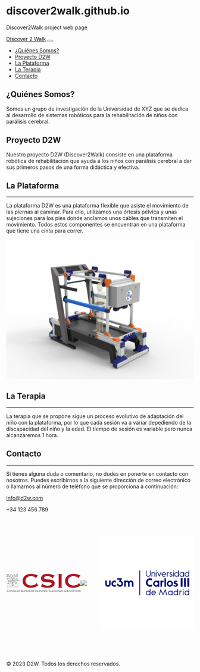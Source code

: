 # discover2walk.github.io
Discover2Walk project web page 

<!doctype html>
<html lang="es">

<head>
  <meta charset="UTF-8">
  <title>Discover 2 Walk: Una Plataforma Robótica para la Rehabilitación de niños con PC</title>
  <meta name="viewport" content="width=device-width, initial-scale=1">
  <link rel="stylesheet" href="https://stackpath.bootstrapcdn.com/bootstrap/4.3.1/css/bootstrap.min.css">

  <style>
        #logos {
        padding: 50px 0;
        }

        #logos img {
        max-width: 100%;
        height: auto;
        margin: 0 auto 20px;
        display: block;
        }

        .logo-container {
        display: flex;
        justify-content: center;
        align-items: center;
        }

        .logo-container img {
        max-width: 100px;
        margin: 0 10px;
        }
    </style>
</head>


<body>
  <!-- Navbar -->
  <nav class="navbar navbar-expand-lg navbar-dark bg-dark">
    <a class="navbar-brand" href="#">Discover 2 Walk</a>
    <button class="navbar-toggler" type="button" data-toggle="collapse" data-target="#navbarNav" aria-controls="navbarNav" aria-expanded="false" aria-label="Toggle navigation">
      <span class="navbar-toggler-icon"></span>
    </button>
    <div class="collapse navbar-collapse" id="navbarNav">
      <ul class="navbar-nav">
        <li class="nav-item">
          <a class="nav-link" href="#quienes-somos">¿Quiénes Somos?</a>
        </li>
        <li class="nav-item">
          <a class="nav-link" href="#proyecto-d2w">Proyecto D2W</a>
        </li>
        <li class="nav-item">
          <a class="nav-link" href="#plataforma">La Plataforma</a>
        </li>
        <li class="nav-item">
          <a class="nav-link" href="#terapia">La Terapia</a>
        </li>
        <li class="nav-item">
          <a class="nav-link" href="#contacto">Contacto</a>
        </li>
      </ul>
    </div>
  </nav>

  <!-- Quienes Somos section -->
  <section id="quienes-somos" class="bg-light">
    <div class="container">
      <div class="row">
        <div class="col-md-12">
          <h2 class="text-center text-dark mb-4">¿Quiénes Somos?</h2>
          <p class="lead text-center">Somos un grupo de investigación de la Universidad de XYZ que se dedica al desarrollo de sistemas robóticos para la rehabilitación de niños con parálisis cerebral.</p>
        </div>
      </div>
    </div>
  </section>

  <!-- Proyecto D2W section -->
  <section id="proyecto-d2w">
    <div class="container">
      <div class="row">
        <div class="col-md-12">
          <h2 class="text-center text-dark mb-4">Proyecto D2W</h2>
          <p class="lead text-center">Nuestro proyecto D2W (Discover2Walk) consiste en una plataforma robótica de rehabilitación que ayuda a los niños con parálisis cerebral a dar sus primeros pasos de una forma didáctica y efectiva.</p>
        </div>
      </div>
    </div>
  </section>

<!-- La Plataforma section -->
<section id="plataforma">
  <div class="container">
    <div class="row">
      <div class="col-lg-12 text-center">
        <h2 class="section-heading">La Plataforma</h2>
        <hr class="my-4">
      </div>
    </div>
    <div class="row">
      <div class="col-lg-6 col-md-6 text-center">
        <div class="mt-5">
          <p class="text-muted">La plataforma D2W es una plataforma flexible que asiste el movimiento de las piernas al caminar. Para ello, utilizamos una órtesis pélvica y unas sujeciones para los pies donde anclamos unos cables que transmiten el movimiento. Todos estos componentes se encuentran en una plataforma que tiene una cinta para correr.</p>
        </div>
      </div>
      <div class="col-lg-6 col-md-6 text-center">
        <img src="img/d2w_render.png" class="img-fluid rounded" alt="La Plataforma">
      </div>
    </div>
  </div>
</section>

<!-- La Terapia section -->
<section id="terapia">
  <div class="container">
    <div class="row">
      <div class="col-lg-12 text-center">
        <h2 class="section-heading">La Terapia</h2>
        <hr class="my-4">
      </div>
    </div>
    <div class="row">
      <div class="col-lg-12 text-center">
        <p class="text-muted">La terapia que se propone sigue un proceso evolutivo de adaptación del niño con la plataforma, por lo que cada sesión va a variar depediendo de la discapacidad del niño y la edad. El tiempo de sesión es variable pero nunca alcanzaremos 1 hora.</p>
      </div>
    </div>
  </div>
</section>

<!-- Contacto section -->
<section id="contacto">
  <div class="container">
    <div class="row">
      <div class="col-lg-12 text-center">
        <h2 class="section-heading">Contacto</h2>
        <hr class="my-4">
      </div>
    </div>
    <div class="row">
      <div class="col-lg-8 mx-auto text-center">
        <p class="text-muted">Si tienes alguna duda o comentario, no dudes en ponerte en contacto con nosotros. Puedes escribirnos a la siguiente dirección de correo electrónico o llamarnos al número de teléfono que se proporciona a continuación:</p>
        <p class="text-muted"><i class="fa fa-envelope-o mr-3"></i><a href="mailto:info@d2w.com">info@d2w.com</a></p>
        <p class="text-muted"><i class="fa fa-phone mr-3"></i>+34 123 456 789</p>
      </div>
    </div>
  </div>
</section>

<!-- Logos section -->
<section id="logos">
    <div class="container">
      <div class="row">
        <div class="col-lg-12 logo-container" style="text-align: center ; justify-content: center ; align-items: center;">
          <img src="img/CSIC.png"  width="200" height="auto">
          <img src="img/hospital-niño-jesus.jpg" width="250" height="auto">
          <img src="img/uc3m.jpg" width="250" height="auto">
        </div>
      </div>
    </div>
  </section>



  <!-- Footer -->
  <footer>
    <div class="container">
      <div class="row">
        <div class="col-md-12">
          <p>&copy; 2023 D2W. Todos los derechos reservados.</p>
        </div>
      </div>
    </div>
  </footer>

  <!-- jQuery -->
  <script src="https://code.jquery.com/jquery-3.6.0.min.js"></script>
  <!-- Bootstrap JS -->
  <script src="https://stackpath.bootstrapcdn.com/bootstrap/4.3.1/js/bootstrap.min.js"></script>
</body>
</html>


